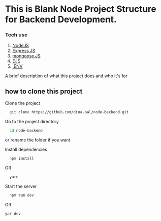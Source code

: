 
# This is Blank Node Project Structure for Backend Development.

### Tech use
1) [NodeJS](https://nodejs.org/)
2) [Express JS](http://expressjs.com/)
3) [mongoose JS](https://mongoosejs.com/)
4) [EJS](https://ejs.co/)
5) [.ENV](https://github.com/motdotla/dotenv)

A brief description of what this project does and who it's for





## how to clone this project

Clone the project

```bash
  git clone https://github.com/dina-pal/node-backend.git
```

Go to the project directory

```bash
  cd node-backend
```
or rename the folder if you want 


Install dependencies

```bash
  npm install
```
OR
```bash
  yarn
```

Start the server

```bash
  npm run dev
```
OR
```bash
yar dev
```
